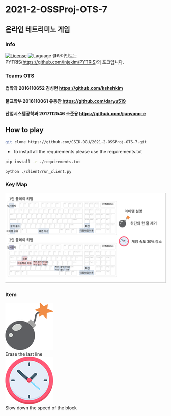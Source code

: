 # 2021-2-OSSProj-OTS-7
## 온라인 테트리미노 게임
### Info
[![License](https://img.shields.io/badge/license-MIT-green.svg)](https://www.olis.or.kr/license/Detailselect.do?lId=1006)
![Laguage](https://img.shields.io/badge/python-3.9.7-blue.svg)
클라이언트는 PYTRIS(https://github.com/injekim/PYTRIS)의 포크입니다.

### Teams OTS
#### 법학과 2016110652 김성현 https://github.com/kshshkim
#### 불교학부 2016110061 유동안 https://github.com/daryu519
#### 산업시스템공학과 2017112546 소준용 https://github.com/jjunyong-e



## How to play
 

```bash
git clone https://github.com/CSID-DGU/2021-2-OSSProj-OTS-7.git
```
- To install all the requirements please use the requirements.txt
```bash
pip install -r ./requirements.txt
```
```bash
python ./client/run_client.py  
```

### Key Map
![](client/assets/img/help.png)

### Item
![](client/assets/img/bomb.png) 
<br>
Erase the last line
<br>
![](client/assets/img/clock.png)
<br>
Slow down the speed of the block
</br>
